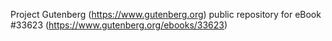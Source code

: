 Project Gutenberg (https://www.gutenberg.org) public repository for eBook #33623 (https://www.gutenberg.org/ebooks/33623)
